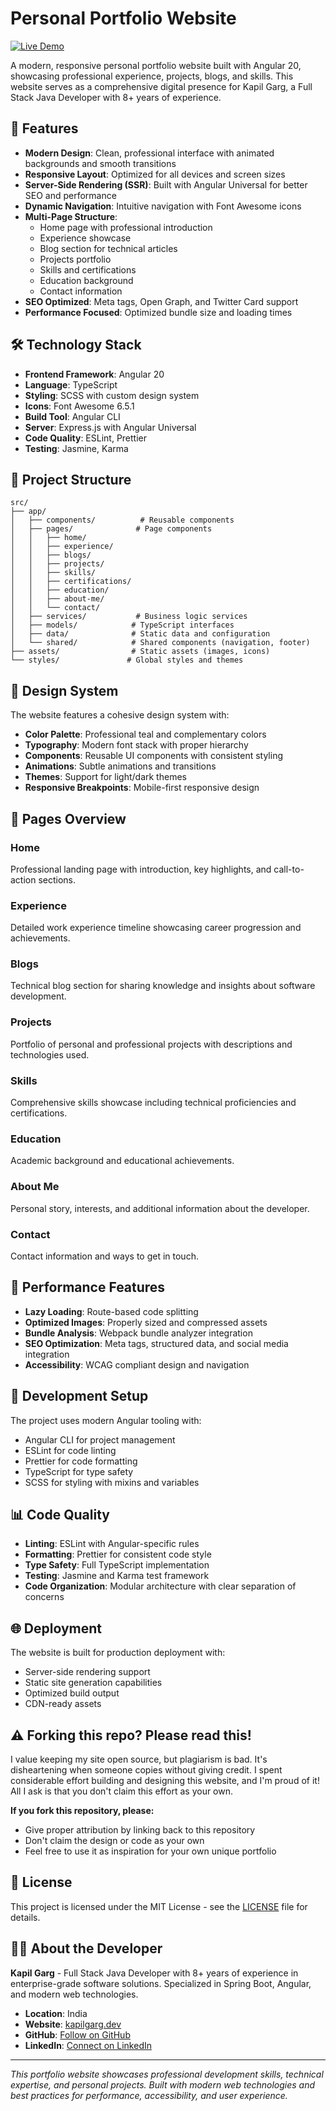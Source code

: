 # Personal Portfolio Website

[![Live Demo](https://img.shields.io/badge/Live%20Demo-Visit%20Site-20B2AA?style=for-the-badge&logo=google-chrome&logoColor=white)](https://kappilgarg.dev)

A modern, responsive personal portfolio website built with Angular 20, showcasing professional experience, projects, blogs, and skills. This website serves as a comprehensive digital presence for Kapil Garg, a Full Stack Java Developer with 8+ years of experience.

## 🌟 Features

- **Modern Design**: Clean, professional interface with animated backgrounds and smooth transitions
- **Responsive Layout**: Optimized for all devices and screen sizes
- **Server-Side Rendering (SSR)**: Built with Angular Universal for better SEO and performance
- **Dynamic Navigation**: Intuitive navigation with Font Awesome icons
- **Multi-Page Structure**: 
  - Home page with professional introduction
  - Experience showcase
  - Blog section for technical articles
  - Projects portfolio
  - Skills and certifications
  - Education background
  - Contact information
- **SEO Optimized**: Meta tags, Open Graph, and Twitter Card support
- **Performance Focused**: Optimized bundle size and loading times

## 🛠️ Technology Stack

- **Frontend Framework**: Angular 20
- **Language**: TypeScript
- **Styling**: SCSS with custom design system
- **Icons**: Font Awesome 6.5.1
- **Build Tool**: Angular CLI
- **Server**: Express.js with Angular Universal
- **Code Quality**: ESLint, Prettier
- **Testing**: Jasmine, Karma

## 📁 Project Structure

```
src/
├── app/
│   ├── components/          # Reusable components
│   ├── pages/              # Page components
│   │   ├── home/
│   │   ├── experience/
│   │   ├── blogs/
│   │   ├── projects/
│   │   ├── skills/
│   │   ├── certifications/
│   │   ├── education/
│   │   ├── about-me/
│   │   └── contact/
│   ├── services/           # Business logic services
│   ├── models/            # TypeScript interfaces
│   ├── data/              # Static data and configuration
│   └── shared/            # Shared components (navigation, footer)
├── assets/                # Static assets (images, icons)
└── styles/               # Global styles and themes
```

## 🎨 Design System

The website features a cohesive design system with:
- **Color Palette**: Professional teal and complementary colors
- **Typography**: Modern font stack with proper hierarchy
- **Components**: Reusable UI components with consistent styling
- **Animations**: Subtle animations and transitions
- **Themes**: Support for light/dark themes
- **Responsive Breakpoints**: Mobile-first responsive design

## 📱 Pages Overview

### Home
Professional landing page with introduction, key highlights, and call-to-action sections.

### Experience
Detailed work experience timeline showcasing career progression and achievements.

### Blogs
Technical blog section for sharing knowledge and insights about software development.

### Projects
Portfolio of personal and professional projects with descriptions and technologies used.

### Skills
Comprehensive skills showcase including technical proficiencies and certifications.

### Education
Academic background and educational achievements.

### About Me
Personal story, interests, and additional information about the developer.

### Contact
Contact information and ways to get in touch.

## 🚀 Performance Features

- **Lazy Loading**: Route-based code splitting
- **Optimized Images**: Properly sized and compressed assets
- **Bundle Analysis**: Webpack bundle analyzer integration
- **SEO Optimization**: Meta tags, structured data, and social media integration
- **Accessibility**: WCAG compliant design and navigation

## 🔧 Development Setup

The project uses modern Angular tooling with:
- Angular CLI for project management
- ESLint for code linting
- Prettier for code formatting
- TypeScript for type safety
- SCSS for styling with mixins and variables

## 📊 Code Quality

- **Linting**: ESLint with Angular-specific rules
- **Formatting**: Prettier for consistent code style
- **Type Safety**: Full TypeScript implementation
- **Testing**: Jasmine and Karma test framework
- **Code Organization**: Modular architecture with clear separation of concerns

## 🌐 Deployment

The website is built for production deployment with:
- Server-side rendering support
- Static site generation capabilities
- Optimized build output
- CDN-ready assets

## ⚠️ Forking this repo? Please read this!

I value keeping my site open source, but plagiarism is bad. It's disheartening when someone copies without giving credit. I spent considerable effort building and designing this website, and I'm proud of it! All I ask is that you don't claim this effort as your own.

**If you fork this repository, please:**
- Give proper attribution by linking back to this repository
- Don't claim the design or code as your own
- Feel free to use it as inspiration for your own unique portfolio

## 📄 License

This project is licensed under the MIT License - see the [LICENSE](LICENSE) file for details.

## 👨‍💻 About the Developer

**Kapil Garg** - Full Stack Java Developer with 8+ years of experience in enterprise-grade software solutions. Specialized in Spring Boot, Angular, and modern web technologies.

- **Location**: India
- **Website**: [kapilgarg.dev](https://kapilgarg.dev)
- **GitHub**: [Follow on GitHub](https://github.com/kappil-garg)
- **LinkedIn**: [Connect on LinkedIn](https://linkedin.com/in/kappil-garg)

---

*This portfolio website showcases professional development skills, technical expertise, and personal projects. Built with modern web technologies and best practices for performance, accessibility, and user experience.*

